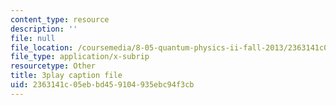 ```yaml
---
content_type: resource
description: ''
file: null
file_location: /coursemedia/8-05-quantum-physics-ii-fall-2013/2363141c05ebbd459104935ebc94f3cb_RTKvGmiT-9Q.srt
file_type: application/x-subrip
resourcetype: Other
title: 3play caption file
uid: 2363141c-05eb-bd45-9104-935ebc94f3cb
---
```


